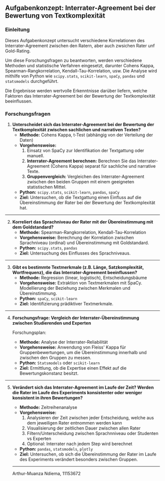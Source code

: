 ## Aufgabenkonzept: Interrater-Agreement bei der Bewertung von Textkomplexität

### Einleitung

Dieses Aufgabenkonzept untersucht verschiedene Korrelationen des Interrater-Agreement zwischen den Ratern, aber auch zwsichen Rater unf Gold-Rating.

Um diese Forschungsfragen zu beantworten, werden verschiedene Methoden und statistische Verfahren eingesetzt, darunter Cohens Kappa, Spearman-Rangkorrelation, Kendall-Tau-Korrelation, usw. Die Analyse wird mithilfe von Python wie `scipy.stats`, `scikit-learn`, `spaCy`, `pandas` und `statsmodels` durchgeführt.

Die Ergebnisse werden wertvolle Erkenntnisse darüber liefern, welche Faktoren das Interrater-Agreement bei der Bewertung der Textkomplexität beeinflussen.

### Forschungsfragen

1. **Unterscheidet sich das Interrater-Agreement bei der Bewertung der Textkomplexität zwischen sachlichen und narrativen Texten?**
    - **Methode:** Cohens Kappa, t-Test (abhängig von der Verteilung der Daten)
    - **Vorgehensweise:**
        1. Einsatz von SpaCy zur Identifikation der Textgattung oder manuell.
        2. **Interrater-Agreement berechnen:** Berechnen Sie das Interrater-Agreement (Cohens Kappa) separat für sachliche und narrative Texte.
        3. **Gruppenvergleich:** Vergleichen des Interrater-Agreement zwischen den beiden Gruppen mit einem geeigneten statistischen Mittel.
    - **Python:** `scipy.stats`, `scikit-learn`, `pandas`, `spaCy`
    - **Ziel:** Untersuchen, ob die Textgattung einen Einfluss auf die Übereinstimmung der Rater bei der Bewertung der Textkomplexität hat.
---

2. **Korreliert das Sprachniveau der Rater mit der Übereinstimmung mit dem Goldstandard?**
    - **Methode:** Spearman-Rangkorrelation, Kendall-Tau-Korrelation
    - **Vorgehensweise:** Berechnung der Korrelation zwischen Sprachniveau (ordinal) und Übereinstimmung mit Goldstandard.
    - **Python:** `scipy.stats`, `pandas`
    - **Ziel:** Untersuchung des Einflusses des Sprachniveaus.
---
    
3. **Gibt es bestimmte Textmerkmale (z.B. Länge, Satzkomplexität, Wortfrequenz), die das Interrater-Agreement beeinflussen?**
    - **Methode:** Regression (linear, logistisch), Entscheidungsbäume
    - **Vorgehensweise:** Extraktion von Textmerkmalen mit SpaCy. Modellierung der Beziehung zwischen Merkmalen und Übereinstimmung.
    - **Python:** `spaCy`, `scikit-learn`
    - **Ziel:** Identifizierung prädiktiver Textmerkmale.
---

4. **Forschungsfrage: Vergleich der Interrater-Übereinstimmung zwischen Studierenden und Experten**
    
    Forschungsplan:
    
    - **Methode:** Analyse der Interrater-Reliabilität
    - **Vorgehensweise:** Anwendung von Fleiss' Kappa für Gruppenbewertungen, um die Übereinstimmung innerhalb und zwischen den Gruppen zu messen.
    - **Python:** `Statsmodels` oder `scikit-learn`
    - **Ziel:** Ermittlung, ob die Expertise einen Effekt auf die Bewertungskonstanz besitzt.
---

5. **Verändert sich das Interrater-Agreement im Laufe der Zeit? Werden die Rater im Laufe des Experiments konsistenter oder weniger konsistent in ihren Bewertungen?**
    - **Methode:** Zeitreihenanalyse
    - **Vorgehensweise:**
        1. Analysieren der Zeit zwischen jeder Entscheidung, welche aus dem jeweiligen Rater entnommen werden kann
        2. Visualisierung der zeitlichen Dauer zwischen allen Rater
        3. Filtern/Unterscheidung zwischen Sprachnniveau oder Studenten vs Experten
        4. Optional: Interrater nach jedem Step wird berechnet
    - **Python:** `pandas`, `statsmodels`, `plotly`
    - **Ziel:** Untersuchen, ob sich die Übereinstimmung der Rater im Laufe des Experiments verändert besonders zwischen Gruppen.
  
   ---
   Arthur-Muanza Ndiema, 11153672 
